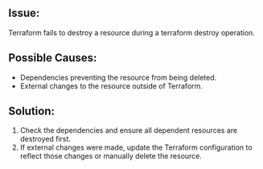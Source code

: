 ## Issue:

Terraform fails to destroy a resource during a terraform destroy operation.

## Possible Causes:

- Dependencies preventing the resource from being deleted.
- External changes to the resource outside of Terraform.
  
## Solution:

1. Check the dependencies and ensure all dependent resources are destroyed first.
2. If external changes were made, update the Terraform configuration to reflect those changes or manually delete the resource.
